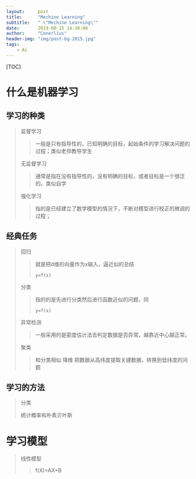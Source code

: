 ```yaml
---
layout:     post
title:      "Mechine Learning"
subtitle:   " \"Mechine Learning\""
date:       2019-08-15 14:38:00
author:     "Conerlius"
header-img: "img/post-bg-2015.jpg"
tags:
    - Ai
---
```

[TOC]

# 什么是机器学习
## 学习的种类
> 监督学习
>> 一般是只有指导性的，已知明确的目标，起始条件的学习解决问题的过程；类似老师教导学生
> 
> 无监督学习
>> 通常是指在没有指导性的，没有明确的目标，或者目标是一个很泛的。类似自学
> 
> 强化学习
>> 指的是已经建立了数学模型的情况下，不断对模型进行校正的微调的过程；
## 经典任务
> 回归
>> 就是把d维的向量作为x输入，逼近似的总结
>> ``` mathatic
>> y=f(x)
>> ```
> 分类
>> 指的的是先进行分类然后进行函数近似的问题，同
>> ```mathatic
>> y=f(x)
>> ```
> 异常检测
>> 一般采用的是密度估计法去判定数据是否异常，越靠近中心越正常。 
>
> 聚类
>> 和分类相似
> 降维
>> 把数据从高纬度提取关键数据，转换到低纬度的问题
## 学习的方法
> 分类
> 
> 统计概率和朴素贝叶斯
# 学习模型
> 线性模型
>> f(X)=AX+B
